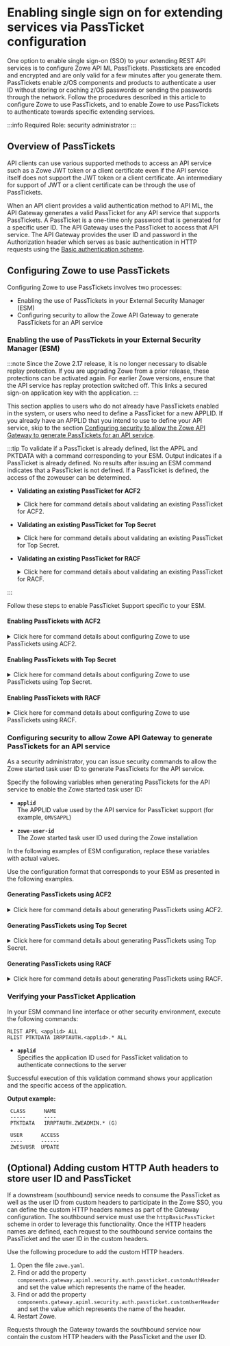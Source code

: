 # Enabling single sign on for extending services via PassTicket configuration

One option to enable single sign-on (SSO) to your extending REST API services is to configure Zowe API ML PassTickets. Passtickets are encoded and encrypted and are only valid for a few minutes after you generate them. PassTickets enable z/OS components and products to authenticate a user ID without storing or caching z/OS passwords or sending the passwords through the network. Follow the procedures described in this article to configure Zowe to use PassTickets, and to enable Zowe to use PassTickets to authenticate towards specific extending services.

:::info Required Role: security administrator
:::

## Overview of PassTickets 
API clients can use various supported methods to access an API service such as a Zowe JWT token or a client certificate even if the API service itself does not support the JWT token or a client certificate. An intermediary for support of JWT or a client certificate can be through the use of PassTickets.

When an API client provides a valid authentication method to API ML, the API Gateway generates a valid PassTicket for any API service that supports PassTickets. A PassTicket is a one-time only password that is generated for a specific user ID. 
The API Gateway uses the PassTicket to access that API service. The API Gateway provides the user ID and password in the Authorization header which serves as basic authentication in HTTP requests using the
[Basic authentication scheme](https://developer.mozilla.org/en-US/docs/Web/HTTP/Authentication#Basic_authentication_scheme).
<!-- Consider adding a diagram to illustrate the workflow above on how PassTickets work. -->
## Configuring Zowe to use PassTickets

Configuring Zowe to use PassTickets involves two processes:
* Enabling the use of PassTickets in your External Security Manager (ESM)
* Configuring security to allow the Zowe API Gateway to generate PassTickets for an API service

### Enabling the use of PassTickets in your External Security Manager (ESM)

:::note
Since the Zowe 2.17 release, it is no longer necessary to disable replay protection. If you are upgrading Zowe from a prior release, these protections can be activated again. For earlier Zowe versions, ensure that the API service has replay protection switched off. This links a secured sign-on application key with the application.
:::

This section applies to users who do not already have PassTickets enabled in the system, or users who need to define a PassTicket for a new APPLID. If you already have an APPLID that you intend to use to define your API service, skip to the section [Configuring security to allow the Zowe API Gateway to generate PassTickets for an API service](#configuring-security-to-allow-zowe-api-gateway-to-generate-passtickets-for-an-api-service).

:::tip
To validate if a PassTicket is already defined, list the APPL and PKTDATA with a command corresponding to your ESM. Output indicates if a PassTicket is already defined. No results after issuing an ESM command indicates that a PassTicket is not defined. If a PassTicket is defined, the access of the zoweuser can be determined.

* **Validating an existing PassTicket for ACF2**

    <details>

    <summary>Click here for command details about validating an existing PassTicket for ACF2.</summary>

    In your ESM command line interface or other security environment, execute the following commands:

    ```
    SET RESOURCE(SAF)
    LIST LIKE(-)

    SET RESOURCE(SAF)
    LIST LIKE(<applid>-)

    SET PROFILE(PTKTDATA) DIVISION(SSIGNON)
    LIST LIKE(<applid>-)

    SET RESOURCE(PTK)
    LIST LIKE(IRRPTAUTH-)
    ```
    * **`-`**  
    A wildcard symbol that lists all resources

    * **`<applid>-`**  
    Lists everything related to specified applid in a resource (in this case, SAF), or specified in a profile (in this case, PTKTDATA)

    </details>

* **Validating an existing PassTicket for Top Secret**

    <details>

    <summary>Click here for command details about validating an existing PassTicket for Top Secret.</summary>

    In your ESM command line interface or other security environment, execute the following commands:
    ```
    TSS WHOHAS APPL(<applid>)
    TSS WHOHAS PTKTDATA(<applid>)
    TSS WHOHAS PTKTDATA(IRRPTAUTH.<applid>.)
    ```

    * **`.`**  
    A wildcard symbol that lists all resources

    * **`IRRPTAUTH.<applid>.`**  
    Returns everything about the specified applid for IRRPTAUTH

    </details>

* **Validating an existing PassTicket for RACF**

    <details>

    <summary>Click here for command details about validating an existing PassTicket for RACF.</summary>

    In your ESM command line interface or other security environment, execute the following commands:

    ```
    RLIST APPL * ALL 
    RLIST APPL <applid> ALL  
    RLIST PTKTDATA <applid> SSIGNON ALL
    RLIST PTKTDATA IRRPTAUTH.<applid>.* ALL 
    ```
    Ensure that you validate PKTDATA access for APPL.

    * **`*`**  
    A wildcard symbol that resturns all resources

    * **`RLIST PTKTDATA <applid> SSIGNON ALL`**  
    Validates all applid for PTKDATA class

    * **`RLIST PTKTDATA IRRPTAUTH.<applid>.* ALL`**  
    Validates all applid permissions for PTKDATA class

    </details>

:::

Follow these steps to enable PassTicket Support specific to your ESM. 


#### Enabling PassTickets with ACF2

<details>

<summary> Click here for command details about configuring Zowe to use PassTickets using ACF2. </summary>

1.	In your ESM command line interface or other security environment, define the application session key by entering the following commands, if the session key is not already defined. 

```
SET PROFILE(PTKTDATA) DIV(SSIGNON)
INSERT <applid> SSKEY(<key-description>) MULT-USE
F ACF2,REBUILD(PTK),CLASS(P)
```

* **`applid`**  
Specifies the application ID used for PassTicket validation to authenticate connections to the server.

* **`MULT-USE`**  
Enables you reuse the same PassTicket multiple times.

* **`key-description`**  
 Specifies the secured sign-on hexadecimal application key of 16 hexadecimal digits (8-byte or 64-bit key). Each application key must be the same on all systems in the configuration and the values must be kept secret and secured.

2. Complete the PassTicket setup by entering the following commands:
```
F ACF2,REBUILD(PTK),CLASS(P)
```
The PassTicket record is now active in the system.

3. Enable the started task user ID to generate PassTickets for the application by entering commands similar to the following:
```
SET RESOURCE(PTK) 
RECKEY IRRPTAUTH ADD(applid.userid UID(<userid>) SERVICE(UPDATE,READ) ALLOW)
```
* **`userid`**    
Specifies the Zowe server user ID


You configured Zowe to use PassTickets for single sign on using ACF2.

</details>

#### Enabling PassTickets with Top Secret

<details>

<summary> Click here for command details about configuring Zowe to use PassTickets using Top Secret.</summary>

Before you begin this procedure, verify that the `PTKTDATA` class and ownership for the PassTicket resource (`IRRPTAUT`) have not already been defined as described in the previous tip.

1.	Update the resource descriptor table (RDT) to define the `PTKTDATA` class by entering the following commands:

:::note
The `PTKTDATA` resource is not a predefined class.
:::

```
TSS ADDTO(RDT) RESCLASS(PTKTDATA) RESCODE(n) ACLST(ALL,READ,UPDATE) MAXLEN(37) 
```
The `PTKTDATA` resource is added to the RDT.

:::note
Include `RESCODE(n)` in the range of 101 to 13F to make `PTKTDATA` a prefixed resource class.
:::

2.	Assign ownership for the PassTicket resource (`IRRPTAUT`). Execute the following commands: 
```
TSS ADDTO(department) PTKTDATA(IRRPTAUT) 
```
3. Define PassTicket for application ID _applid_:

```
TSS ADDTO(NDT) PSTKAPPL(<applid>) SESSKEY(<key-description>) SIGNMULTI
```

* **`applid`**  
Specifies the application ID used for PassTicket validation to authenticate connections to the server.

* **`key-description`**  
Specifies the secured sign-on hexadecimal application key of 16 hexadecimal digits (8-byte or 64-bit key). Each application key must be the same on all systems in the configuration and the values must be kept secret and secured.

4. Permit access to the PassTicket resource defined in the previous step for the LDAP Server by executing the following command:
```
TSS PERMIT(<stc-userid>) PTKTDATA(IRRPTAUTH.applid) ACCESS(UPDATE)
```

* **`stc-userid`**  
Specifies the Accessor ID (ACID) that you created when you created LDAP Server started task User IDs. The parameter is "CALDAP" by default.	

**Default:** CALDAP	
You configured Zowe to use PassTickets using Top Secret.

</details>

#### Enabling PassTickets with RACF

<details>

<summary> Click here for command details about configuring Zowe to use PassTickets using RACF.</summary>

1. Activate the `PTKTDATA` class, which encompasses all profiles containing PassTicket information.

In your ESM command line interface or other security environment, execute the following command:

```
SETROPTS CLASSACT(PTKTDATA) RACLIST(PTKTDATA)
```

2. Specify the application ID requiring access through PassTicket for the Zowe server with the following commands:

```
RDEFINE APPL <applid> UACC(READ)
SETROPTS CLASSACT(APPL)
SETROPTS GENERIC(PTKTDATA)
```

* **`applid`**  
Specifies the application ID used for PassTicket validation to authenticate connections to the server.  (One to 8 characters) 

:::note 
This name is usually provided by the site security administrator.
:::

3. Define the profile for the application with the following command:
```
RDEFINE PTKTDATA  <applid> UACC(NONE) APPLDATA('NO REPLAY PROTECTION') SSIGNON(KEYMASKED(<key-description>) APPLDATA('NO REPLAY PROTECTION')
```
* **`key-description`**  
 Specifies the secured sign-on hexadecimal application key of 16 hexadecimal digits (8-byte or 64-bit key). Each application key must be the same on all systems in the configuration and the values must be kept secret and secured.

4. Replace `key-description` with the application name defined previously.

5. Allow the application ID (_applid_) to use PassTickets:

```
PERMIT IRRPTAUTH.applid.* CLASS(PTKTDATA) ACCESS(UPDATE) ID(userid)
```

* **`userid`**  
Specifies the value of the LDAP Server started task.

6. Refresh the RACF PTKTDATA definition with the new profile:
```
SETROPTS RACLIST(PTKTDATA) REFRESH
```

You configured Zowe to use PassTickets using RACF.

</details>

### Configuring security to allow Zowe API Gateway to generate PassTickets for an API service
<!-- Permit Zowe STC User ID to Generate PassTickets -->
As a security administrator, you can issue security commands to allow the Zowe started task user ID to generate PassTickets for the API service.

Specify the following variables when generating PassTickets for the API service to enable the Zowe started task user ID:

* **`applid`**  
The APPLID value used by the API service for PassTicket support (for example, `OMVSAPPL`)

* **`zowe-user-id`**   
The Zowe started task user ID used during the Zowe installation

In the following examples of ESM configuration, replace these variables with actual values.

Use the configuration format that corresponds to your ESM as presented in the following examples.

#### Generating PassTickets using ACF2

<details>

<summary> Click here for command details about generating PassTickets using ACF2. </summary>

Grant the Zowe started task user ID permission to generate PassTickets for users of the API service.

**Example:**

```markup
ACF
SET RESOURCE(PTK)
RECKEY IRRPTAUTH ADD(<applid>.- UID(<zowe-user-id>) SERVICE(UPDATE,READ) ALLOW)
F ACF2,REBUILD(PTK),CLASS(P)
END
```

</details>

#### Generating PassTickets using Top Secret

<details>

<summary>Click here for command details about generating PassTickets using Top Secret.</summary>

Grant the Zowe started task user ID permission to generate PassTickets for users of the API service.

**Example:**

```markup
TSS PERMIT(<zowe-user-id>) PTKTDATA(IRRPTAUTH.<applid>.) ACCESS(READ,UPDATE)
TSS REFRESH
```


</details>

#### Generating PassTickets using RACF

<details>

<summary> Click here for command details about generating PassTickets using RACF.</summary>

Grant the Zowe started task user ID permission to generate PassTickets for users of the API service.

**Example:**

```markup
PERMIT IRRPTAUTH.<applid>.* CL(PTKTDATA) ID(<zowe-user-id>) ACCESS(UPDATE)
SETROPTS RACLIST(PTKTDATA) REFRESH
```
</details>

### Verifying your PassTicket Application

In your ESM command line interface or other security environment, execute the following commands:

```
RLIST APPL <applid> ALL
RLIST PTKTDATA IRRPTAUTH.<applid>.* ALL
```

* **`applid`**  
Specifies the application ID used for PassTicket validation to authenticate connections to the server

Successful execution of this validation command shows your application and the specific access of the application.

**Output example:**
```
 CLASS      NAME
 -----      ----
 PTKTDATA   IRRPTAUTH.ZWEADMIN.* (G)

 USER      ACCESS
 ----      ------
 ZWESVUSR  UPDATE
 ```

## (Optional) Adding custom HTTP Auth headers to store user ID and PassTicket 

If a downstream (southbound) service needs to consume the PassTicket as well as the user ID from custom headers to participate in the Zowe SSO, you can define the custom HTTP headers names as part of the Gateway configuration.
The southbound service must use the `httpBasicPassTicket` scheme in order to leverage this functionality. Once the HTTP headers names are defined, each request to the southbound service contains the PassTicket and the user ID in the custom headers.

Use the following procedure to add the custom HTTP headers.

1. Open the file `zowe.yaml`.
2. Find or add the property `components.gateway.apiml.security.auth.passticket.customAuthHeader` and set the value which represents the name of the header.
3. Find or add the property `components.gateway.apiml.security.auth.passticket.customUserHeader` and set the value which represents the name of the header.
4. Restart Zowe.

Requests through the Gateway towards the southbound service now contain the custom HTTP headers with the PassTicket and the user ID.
